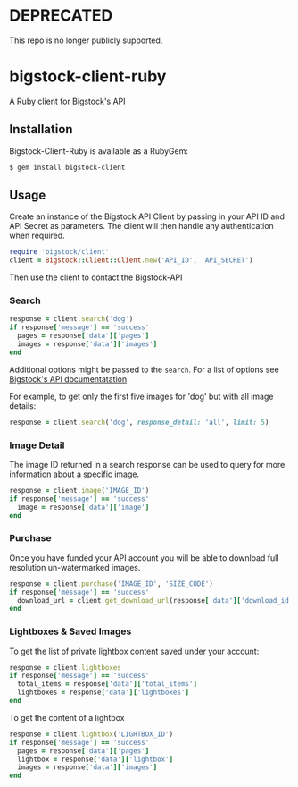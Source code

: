 # DEPRECATED

This repo is no longer publicly supported.

# bigstock-client-ruby

A Ruby client for Bigstock's API

## Installation

Bigstock-Client-Ruby is available as a RubyGem:

```bash
$ gem install bigstock-client
```

## Usage

Create an instance of the Bigstock API Client by passing in your API ID
and API Secret as parameters. The client will then handle any authentication
when required.

```ruby
require 'bigstock/client'
client = Bigstock::Client::Client.new('API_ID', 'API_SECRET')
```

Then use the client to contact the Bigstock-API

### Search
```ruby
response = client.search('dog')
if response['message'] == 'success'
  pages = response['data']['pages']
  images = response['data']['images']
end
```

Additional options might be passed to the `search`. For a list of
options see [Bigstock's API
documentatation](http://help.bigstockphoto.com/hc/en-us/articles/200303245-API-Documentation#search)

For example, to get only the first five images for 'dog' but
with all image details:
```ruby
response = client.search('dog', response_detail: 'all', limit: 5)
```

### Image Detail

The image ID returned in a search response can be used to query for more
information about a specific image.
```ruby
response = client.image('IMAGE_ID')
if response['message'] == 'success'
  image = response['data']['image']
end
```

### Purchase

Once you have funded your API account you will be able to download full
resolution un-watermarked images.
```ruby
response = client.purchase('IMAGE_ID', 'SIZE_CODE')
if response['message'] == 'success'
  download_url = client.get_download_url(response['data']['download_id'])
end
```

### Lightboxes & Saved Images

To get the list of private lightbox content saved under your account:

```ruby
response = client.lightboxes
if response['message'] == 'success'
  total_items = response['data']['total_items']
  lightboxes = response['data']['lightboxes']
end
```

To get the content of a lightbox

```ruby
response = client.lightbox('LIGHTBOX_ID')
if response['message'] == 'success'
  pages = response['data']['pages']
  lightbox = response['data']['lightbox']
  images = response['data']['images']
end
```
